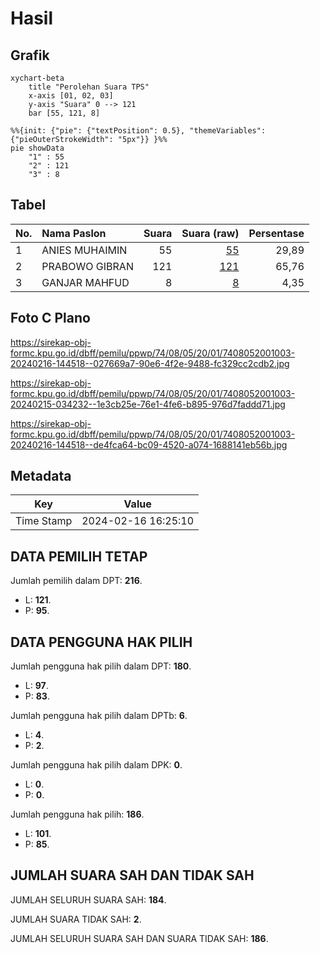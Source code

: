 # Hasil

## Grafik

```mermaid
xychart-beta
    title "Perolehan Suara TPS"
    x-axis [01, 02, 03]
    y-axis "Suara" 0 --> 121
    bar [55, 121, 8]
```

```mermaid
%%{init: {"pie": {"textPosition": 0.5}, "themeVariables": {"pieOuterStrokeWidth": "5px"}} }%%
pie showData
    "1" : 55
    "2" : 121
    "3" : 8
```

## Tabel

| No. | Nama Paslon    | Suara | Suara (raw) | Persentase |
|:--- |:-------------- | -----:| -----------:| ----------:|
| 1   | ANIES MUHAIMIN | 55    | [55][p-1]   | 29,89      |
| 2   | PRABOWO GIBRAN | 121   | [121][p-2]  | 65,76      |
| 3   | GANJAR MAHFUD  | 8     | [8][p-3]    | 4,35       |


[p-1]: https://github.com/gigit-pemilu/pemilu-2024-74-sulawesi-tenggara/blob/main/pilpres/hitung-suara/sub/74-sulawesi-tenggara/sub/08-kolaka-utara/sub/05-kodeoha/sub/2001-awo/sub/003-tps/sub/paslon-1.txt
[p-2]: https://github.com/gigit-pemilu/pemilu-2024-74-sulawesi-tenggara/blob/main/pilpres/hitung-suara/sub/74-sulawesi-tenggara/sub/08-kolaka-utara/sub/05-kodeoha/sub/2001-awo/sub/003-tps/sub/paslon-2.txt
[p-3]: https://github.com/gigit-pemilu/pemilu-2024-74-sulawesi-tenggara/blob/main/pilpres/hitung-suara/sub/74-sulawesi-tenggara/sub/08-kolaka-utara/sub/05-kodeoha/sub/2001-awo/sub/003-tps/sub/paslon-3.txt

## Foto C Plano

https://sirekap-obj-formc.kpu.go.id/dbff/pemilu/ppwp/74/08/05/20/01/7408052001003-20240216-144518--027669a7-90e6-4f2e-9488-fc329cc2cdb2.jpg

https://sirekap-obj-formc.kpu.go.id/dbff/pemilu/ppwp/74/08/05/20/01/7408052001003-20240215-034232--1e3cb25e-76e1-4fe6-b895-976d7faddd71.jpg

https://sirekap-obj-formc.kpu.go.id/dbff/pemilu/ppwp/74/08/05/20/01/7408052001003-20240216-144518--de4fca64-bc09-4520-a074-1688141eb56b.jpg


## Metadata

| Key        | Value               |
| ---------- | ------------------- |
| Time Stamp | 2024-02-16 16:25:10 |


## DATA PEMILIH TETAP

Jumlah pemilih dalam DPT: **216**.
 * L: **121**.
 * P: **95**.

## DATA PENGGUNA HAK PILIH

Jumlah pengguna hak pilih dalam DPT: **180**.
 * L: **97**.
 * P: **83**.

Jumlah pengguna hak pilih dalam DPTb: **6**.
 * L: **4**.
 * P: **2**.

Jumlah pengguna hak pilih dalam DPK: **0**.
 * L: **0**.
 * P: **0**.

Jumlah pengguna hak pilih: **186**.
 * L: **101**.
 * P: **85**.

## JUMLAH SUARA SAH DAN TIDAK SAH

JUMLAH SELURUH SUARA SAH: **184**.

JUMLAH SUARA TIDAK SAH: **2**.

JUMLAH SELURUH SUARA SAH DAN SUARA TIDAK SAH: **186**.


